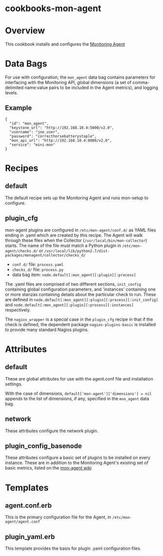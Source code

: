 cookbooks-mon-agent
===================

# Overview
This cookbook installs and configures the [Monitoring Agent](https://github.com/hpcloud-mon/mon-agent)

# Data Bags
For use with configuration, the `mon_agent` data bag contains parameters
for interfacing with the Monitoring API, global dimensions (a set of 
comma-delimited name:value pairs to be included in the Agent metrics),
and logging levels.

## Example
    {
      "id": "mon_agent",
      "keystone_url": "http://192.168.10.4:5000/v2.0",
      "username": "joe_user",
      "password": "correcthorsebatterystaple",
      "mon_api_url": "http://192.168.10.4:8080/v2.0",
      "service": "mini-mon"
    }


# Recipes
## default
The default recipe sets up the Monitoring Agent and runs mon-setup to configure.

## plugin_cfg
mon-agent plugins are configured in `/etc/mon-agent/conf.d/` as YAML files ending
in .yaml which are created by this recipe.  The Agent will walk through these
files when the Collector (`/usr/local/bin/mon-collector`) starts.  The name of
the file must match a Python plugin in `/etc/mon-agent/checks.d/` or
`/usr/local/lib/python2.7/dist-packages/monagent/collector/checks_d/`

- `conf.d/` file:    `process.yaml`                                
- `checks_d/` file:  `process.py`                                  
- data bag item:     `node.default[:mon_agent][:plugin][:process]` 

The .yaml files are comprised of two different sections, `init_config`
containing global configuration parameters, and 'instances' containing one or
more stanzas containing details about the particular check to run.  These are
defined in
    `node.default[:mon_agent][:plugin][:process][:init_config]`
and
    `node.default[:mon_agent][:plugin][:process][:instances]`
respectively.

The `nagios_wrapper` is a special case in the `plugin_cfg` recipe in that
if the check is defined, the dependent package `nagios-plugins-basic` is 
installed to provide many standard Nagios plugins.

# Attributes
## default
These are global attributes for use with the agent.conf file and installation
settings.

With the case of dimensions, `default['mon-agent']['dimensions'] = nil` appends
to the list of dimensions, if any, specified in the `mon_agent` data bag.

## network
These attributes configure the network plugin.

## plugin_config_basenode
These attributes configure a basic set of plugins to be installed on every instance.
These are in addition to the Monitoring Agent's existing set of basic metrics, listed
on the [mon-agent wiki](https://github.com/hpcloud-mon/mon-agent/wiki/mon-agent-User-Guide#standard-set-of-dimensions)

# Templates
## agent.conf.erb
This is the primary configuration file for the Agent, in `/etc/mon-agent/agent.conf`

## plugin_yaml.erb
This template provides the basis for plugin .yaml configuration files.
